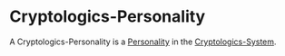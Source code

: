 # Cryptologics-Personality

A Cryptologics-Personality is a [Personality](70000000.md) in the [Cryptologics-System](13300001.md).

